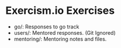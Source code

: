Exercism.io Exercises
=====================

- go/: Responses to go track
- users/: Mentored responses. (Git Ignored)
- mentoring/: Mentoring notes and files.

